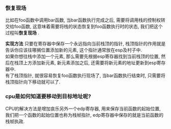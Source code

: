 ### 恢复现场  
比如在foo函数中调用bar函数, 当bar函数执行完成之后, 需要将调用栈的控制权转交给foo函数, 这意味着需要将栈的状态恢复到foo函数执行时的状态, 我们把这个过程叫**恢复现场** .  

**实现方法**
只要在寄存器中保存一个永远指向当前栈顶的指针, 栈顶指针的作用就是告诉你应该往哪搁位置添加新的元素, 这个指针通常放在esp及村子中.  
如果你想往栈中添加一个元素, 那么需要先根据esp寄存器找到当前栈顶的位置, 然后在栈顶上方添加新元素, 新元素添加之后, 还需要将新元素的地址更新到esp寄存器中.   
有了栈顶指针, 就很容易恢复foo函数执行现场了, 当bar函数执行结束时, 只需要将栈顶指针向下移动就可以了.   


### cpu是如何知道要移动到目标地址呢?  
CPU的解决方法是增加哀乐另外一个edp寄存器, 用来保存当前函数的起始位置, 我们把一个函数的起始位置也称为栈帧指针, edp寄存器中保存的就是当前函数的栈帧执政.  
